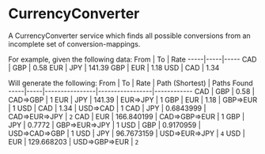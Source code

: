 # CurrencyConverter
A CurrencyConverter service which finds all possible conversions from an incomplete set of conversion-mappings.

For example, given the following data:
From | To  | Rate
-----|-----|-----
 CAD | GBP | 0.58
 EUR | JPY | 141.39
 GBP | EUR | 1.18
 USD | CAD | 1.34

Will generate the following:
From | To  | Rate           | Path (Shortest) | Paths Found
-----|-----|----------------|-----------------|------------
 CAD | GBP | 0.58       | CAD=>GBP        | 1
 EUR | JPY | 141.39     | EUR=>JPY        | 1
 GBP | EUR | 1.18       | GBP=>EUR        | 1
 USD | CAD | 1.34       | USD=>CAD        | 1
 CAD | JPY | 0.6843999  | CAD=>EUR=>JPY   | `2`
 CAD | EUR | 166.840199 | CAD=>GBP=>EUR   | 1
 GBP | JPY | 0.7772     | GBP=>EUR=>JPY   | 1
 USD | GBP | 0.9170959  | USD=>CAD=>GBP   | 1
 USD | JPY | 96.7673159 | USD=>EUR=>JPY   | `4`
 USD | EUR | 129.668203 | USD=>GBP=>EUR   | `2`
